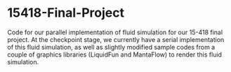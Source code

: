 # 15418-Final-Project

Code for our parallel implementation of fluid simulation for our 15-418 final project. At the checkpoint stage, we currently have a serial implementation of this fluid simulation, as well as slightly modified sample codes from a couple of graphics libraries (LiquidFun and MantaFlow) to render this fluid simulation. 
